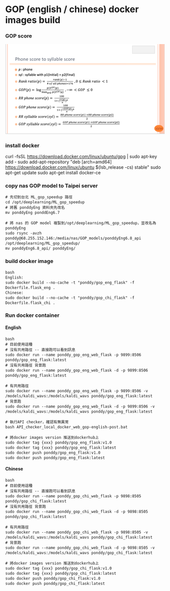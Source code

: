 # GOP (english / chinese) docker images build

### GOP score
![](https://github.com/ponddy-edu/ML_gop_speedup_flask/blob/develop/media/Gop_score.png?raw=true)


### install docker
curl -fsSL https://download.docker.com/linux/ubuntu/gpg | sudo apt-key add -
sudo add-apt-repository "deb [arch=amd64] https://download.docker.com/linux/ubuntu $(lsb_release -cs) stable"
sudo apt-get update
sudo apt-get install docker-ce

### copy nas GOP model to Taipei server

```bash=
# 先切到台北 ML_gop_speedup 路徑
cd /opt/deeplearning/ML_gop_speedup
# 將舊 ponddyEng 資料夾先改名
mv ponddyEng ponddEng6.7

# 將 nas 的 GOP model 複製到/opt/deeplearning/ML_gop_speedup，並改名為ponddyEng
sudo rsync -avzh ponddy@68.255.152.146:/media/nas/GOP_models/ponddyEng6.8_api /opt/deeplearning/ML_gop_speedup/
mv ponddyEng6.8_api/ ponddyEng/
```

### build docker image

```
bash
English:
sudo docker build --no-cache -t "ponddy/gop_eng_flask" -f Dockerfile.flask_eng .
Chinese:
sudo docker build --no-cache -t "ponddy/gop_chi_flask" -f Dockerfile.flask_chi .
```

### Run docker container


#### English

```
bash
# 目前使用這種
# 沒有共用路徑 -- 直接跑可以看到訊息
sudo docker run --name ponddy_gop_eng_web_flask -p 9899:8506 ponddy/gop_eng_flask:latest
# 沒有共用路徑 背景跑
sudo docker run --name ponddy_gop_eng_web_flask -d -p 9899:8506 ponddy/gop_eng_flask:latest

# 有共用路徑
sudo docker run --name ponddy_gop_eng_web_flask -p 9899:8506 -v /models/kaldi_wavs:/models/kaldi_wavs ponddy/gop_eng_flask:latest
# 背景跑
sudo docker run --name ponddy_gop_eng_web_flask -d -p 9899:8506 -v  /models/kaldi_wavs:/models/kaldi_wavs ponddy/gop_eng_flask:latest

# 執行API checker，確認有無異常
bash API_checker_local_docker_web_gop-english-post.bat

# 將docker images version 推送到dockerhub上
sudo docker tag {xxx} ponddy/gop_eng_flask:v1.0
sudo docker tag {xxx} ponddy/gop_eng_flask:latest
sudo docker push ponddy/gop_eng_flask:v1.0
sudo docker push ponddy/gop_eng_flask:latest
```

#### Chinese

```
bash
# 目前使用這種
# 沒有共用路徑 -- 直接跑可以看到訊息
sudo docker run --name ponddy_gop_chi_web_flask -p 9898:8505 ponddy/gop_chi_flask:latest
# 沒有共用路徑 背景跑
sudo docker run --name ponddy_gop_chi_web_flask -d -p 9898:8505 ponddy/gop_chi_flask:latest

# 有共用路徑
sudo docker run --name ponddy_gop_chi_web_flask -p 9898:8505 -v /models/kaldi_wavs:/models/kaldi_wavs ponddy/gop_chi_flask:latest
# 背景跑
sudo docker run --name ponddy_gop_chi_web_flask -d -p 9898:8505 -v  /models/kaldi_wavs:/models/kaldi_wavs ponddy/gop_chi_flask:latest

# 將docker images version 推送到dockerhub上
sudo docker tag {xxx} ponddy/gop_chi_flask:v1.0
sudo docker tag {xxx} ponddy/gop_chi_flask:latest
sudo docker push ponddy/gop_chi_flask:v1.0
sudo docker push ponddy/gop_chi_flask:latest
```